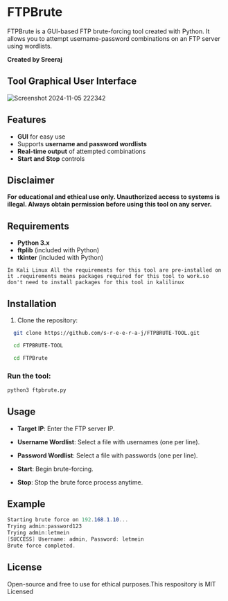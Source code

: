 # FTPBrute

FTPBrute is a GUI-based FTP brute-forcing tool created with Python. It allows you to attempt username-password combinations on an FTP server using wordlists.

**Created by Sreeraj**

## Tool Graphical User Interface


![Screenshot 2024-11-05 222342](https://github.com/user-attachments/assets/0a6f8423-72be-4353-b188-2125d9345861)





## Features

- **GUI** for easy use
- Supports **username and password wordlists**
- **Real-time output** of attempted combinations
- **Start and Stop** controls

## Disclaimer

**For educational and ethical use only. Unauthorized access to systems is illegal. Always obtain permission before using this tool on any server.**

## Requirements

- **Python 3.x**
- **ftplib** (included with Python)
- **tkinter** (included with Python)

`In Kali Linux All the requirements for this tool are pre-installed on it .requirements means packages required for this tool to work.so don't need to install packages for this tool in kalilinux`

## Installation

1. Clone the repository:
 
 ```bash
   git clone https://github.com/s-r-e-e-r-a-j/FTPBRUTE-TOOL.git
   ```
 ```bash
   cd FTPBRUTE-TOOL
   ```
 ```bash
   cd FTPBrute
   ```
### Run the tool:
``` bash
python3 ftpbrute.py

 ```
## Usage

- **Target IP**: Enter the FTP server IP.

- **Username Wordlist**: Select a file with usernames (one per line).

- **Password Wordlist**: Select a file with passwords (one per line).

- **Start**: Begin brute-forcing.

- **Stop**: Stop the brute force process anytime.

## Example  
```csharp
Starting brute force on 192.168.1.10...
Trying admin:password123
Trying admin:letmein
[SUCCESS] Username: admin, Password: letmein
Brute force completed.
```
## License

Open-source and free to use for ethical purposes.This respository is  MIT Licensed
